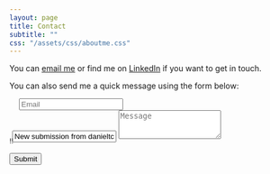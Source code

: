 ```yaml
---
layout: page
title: Contact
subtitle: ""
css: "/assets/css/aboutme.css"
---
```


<div id="contactme-section">

<p>You can <a href="mailto:daniel.tobon@uao.edu.co?subject=Hello from danieltc.portfolio.com">email me</a> or find me on <a href="https://www.linkedin.com/in/danieltobonco43/">LinkedIn</a> if you want to get in touch.</p> 

<form action="https://formspree.io/xrgyvdbz" method="POST" class="form" id="contact-form">
  <p>You can also send me a quick message using the form below:</p>
  <div class="row">
    <div class="col-xs-6">
      <input type="email" name="_replyto" required="required" class="form-control input-lg" placeholder="Email" title="Email" style="margin: 0px 0px 0px 17px;">
    </div>
    <div class="col-xs-6">
      <input type="text" name="name" class="form-control input-lg" placeholder="Name" title="Name" style="margin: 0px 0px 0px 5px;>
    </div>
  </div>
  <input type="hidden" name="_subject" value="New submission from danieltc.portfolio.com">
  <textarea type="text" name="content" class="form-control input-lg" placeholder="Message" title="Message" required="required" rows="3"></textarea>
  <input type="text" name="_gotcha" style="display:none">
  <input type="hidden" name="_next" value="?message=Your message was sent successfully, thanks!" />
    
  <div style="font-size: 12px; margin: -10px 0 10px;">!!</div>
  
  <button type="submit" class="btn btn-lg btn-primary">Submit</button>
</form>

</div>
